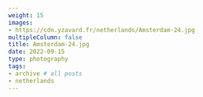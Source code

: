 ```yaml
---
weight: 15
images:
- https://cdn.yzavard.fr/netherlands/Amsterdam-24.jpg
multipleColumn: false
title: Amsterdam-24.jpg
date: 2022-09-15
type: photography
tags:
- archive # all posts
- netherlands
---
```

